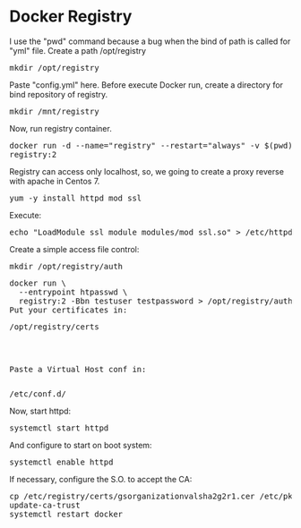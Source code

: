 # Docker Registry

I use the "pwd" command because a bug when the bind of path is called for "yml" file.
Create a path /opt/registry
<pre>mkdir /opt/registry</pre>
Paste "config.yml" here.
Before execute Docker run, create a directory for bind repository of registry.
<pre>mkdir /mnt/registry</pre>
Now, run registry container.
<pre>docker run -d --name="registry" --restart="always" -v $(pwd)/config.yml:/etc/docker/registry/config.yml -v /mnt/registry:/var/lib/registry -e "VIRTUAL_HOST=registry.domain.com" -p 5000:5000 \
registry:2</pre>
Registry can access only localhost, so, we going to create a proxy reverse with apache in Centos 7.
<pre>yum -y install httpd mod_ssl</pre>
Execute:
<pre>echo "LoadModule ssl_module modules/mod_ssl.so" > /etc/httpd/conf.modules.d/00-ssl.conf</pre>
Create a simple access file control:
<pre>mkdir /opt/registry/auth</pre>
<pre>docker run \
  --entrypoint htpasswd \
  registry:2 -Bbn testuser testpassword > /opt/registry/auth/htpasswd
Put your certificates in:
<pre>/opt/registry/certs</pre>
Paste a Virtual Host conf in:</pre>
<pre>/etc/conf.d/</pre>
Now, start httpd:
<pre>systemctl start httpd</pre>
And configure to start on boot system:
<pre>systemctl enable httpd</pre>
If necessary, configure the S.O. to accept the CA:
<pre>cp /etc/registry/certs/gsorganizationvalsha2g2r1.cer /etc/pki/ca-trust/source/anchors/
update-ca-trust
systemctl restart docker</pre>